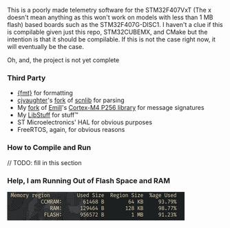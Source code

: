 This is a poorly made telemetry software for the STM32F407VxT (The x doesn't
mean anything as this won't work on models with less than 1 MB flash) based
boards such as the STM32F407G-DISC1. I haven't a clue if this is compilable
given just this repo, STM32CUBEMX, and CMake but the intention is that it
should be compilable. If this is not the case right now, it will eventually be
the case.

Oh, and, the project is not yet complete

### Third Party

- [{fmt}](https://github.com/fmtlib/fmt) for formatting
- [cjvaughter](https://github.com/cjvaughter)'s
  [fork](https://github.com/cjvaughter/scnlib/tree/sandbox)
  of [scnlib](https://github.com/eliaskosunen/scnlib) for parsing
- My [fork](https://github.com/xor-shift/P256-Cortex-M4)
  of [Emill](https://github.com/Emill)'s
  [Cortex-M4 P256 library](https://github.com/Emill/P256-Cortex-M4)
  for message signatures
- My [LibStuff](https://github.com/xor-shift/LibStuff) for stuff™
- ST Microelectronics' HAL for obvious purposes
- FreeRTOS, again, for obvious reasons

### How to Compile and Run

// TODO: fill in this section

### Help, I am Running Out of Flash Space and RAM

![img.png](Misc/img.png)
